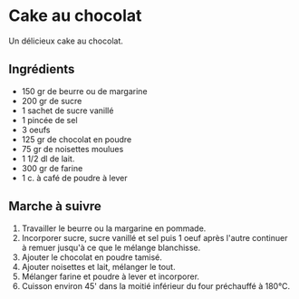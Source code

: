 Cake au chocolat
================

Un délicieux cake au chocolat.

Ingrédients
-----------

* 150 gr de beurre ou de margarine
* 200 gr de sucre
* 1 sachet de sucre vanillé
* 1 pincée de sel
* 3 oeufs
* 125 gr de chocolat en poudre
* 75 gr de noisettes moulues
* 1 1/2 dl de lait.
* 300 gr de farine
* 1 c. à café de poudre à lever

Marche à suivre
---------------

1. Travailler le beurre ou la margarine en pommade. 
2. Incorporer sucre, sucre vanillé et sel puis 1 oeuf après l'autre continuer à remuer jusqu'à ce que le mélange blanchisse. 
3. Ajouter le chocolat en poudre tamisé. 
4. Ajouter noisettes et lait, mélanger le tout. 
5. Mélanger farine et poudre à lever et incorporer.
6. Cuisson environ 45' dans la moitié inférieur du four préchauffé à 180°C.
